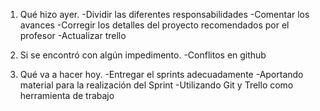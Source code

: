 1.	Qué hizo ayer.
  -Dividir las diferentes responsabilidades 
  -Comentar los avances 
  -Corregir los detalles del proyecto recomendados por el profesor
  -Actualizar trello

2.	Si se encontró con algún impedimento.
  -Conflitos en github
 

3.	Qué va a hacer hoy.
  -Entregar el sprints adecuadamente
  -Aportando material para la realización del Sprint
  -Utilizando Git y Trello como herramienta de trabajo

  

